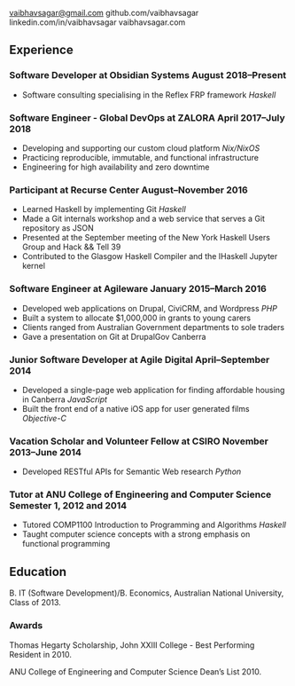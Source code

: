 vaibhavsagar@gmail.com  github.com/vaibhavsagar 
linkedin.com/in/vaibhavsagar  vaibhavsagar.com

## Experience

### Software Developer at Obsidian Systems August 2018–Present

  - Software consulting specialising in the Reflex FRP framework
    *Haskell*

### Software Engineer - Global DevOps at ZALORA April 2017–July 2018

  - Developing and supporting our custom cloud platform *Nix/NixOS*
  - Practicing reproducible, immutable, and functional infrastructure
  - Engineering for high availability and zero downtime

### Participant at Recurse Center August–November 2016

  - Learned Haskell by implementing Git *Haskell*
  - Made a Git internals workshop and a web service that serves a Git
    repository as JSON
  - Presented at the September meeting of the New York Haskell Users
    Group and Hack && Tell 39
  - Contributed to the Glasgow Haskell Compiler and the IHaskell Jupyter
    kernel

### Software Engineer at Agileware January 2015–March 2016

  - Developed web applications on Drupal, CiviCRM, and Wordpress *PHP*
  - Built a system to allocate $1,000,000 in grants to young carers
  - Clients ranged from Australian Government departments to sole
    traders
  - Gave a presentation on Git at DrupalGov Canberra

### Junior Software Developer at Agile Digital April–September 2014

  - Developed a single-page web application for finding affordable
    housing in Canberra *JavaScript*
  - Built the front end of a native iOS app for user generated films 
    *Objective-C*

### Vacation Scholar and Volunteer Fellow at CSIRO November 2013–June 2014

  - Developed RESTful APIs for Semantic Web research
*Python*

### Tutor at ANU College of Engineering and Computer Science Semester 1, 2012 and 2014

  - Tutored COMP1100 Introduction to Programming and Algorithms
    *Haskell*
  - Taught computer science concepts with a strong emphasis on
    functional programming

## Education

B. IT (Software Development)/B. Economics, Australian National
University, Class of 2013.

### Awards

Thomas Hegarty Scholarship, John XXIII College - Best Performing
Resident in 2010.

ANU College of Engineering and Computer Science Dean’s List 2010.
